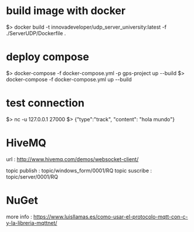 ﻿# build image with docker
$> docker build -t innovadeveloper/udp_server_university:latest -f ./ServerUDP/Dockerfile .


# deploy compose

$> docker-compose -f docker-compose.yml -p gps-project up --build
$> docker-compose -f docker-compose.yml up --build

# test connection

$> nc -u 127.0.0.1 27000
$> {"type":"track", "content": "hola mundo"}

# HiveMQ

url : http://www.hivemq.com/demos/websocket-client/

topic publish : topic/windows_form/0001/RQ
topic suscribe : topic/server/0001/RQ


# NuGet

more info : https://www.luisllamas.es/como-usar-el-protocolo-mqtt-con-c-y-la-libreria-mqttnet/